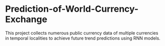# Prediction-of-World-Currency-Exchange
This project collects numerous public currency data of multiple currencies in temporal localities to achieve future trend predictions using RNN models.

